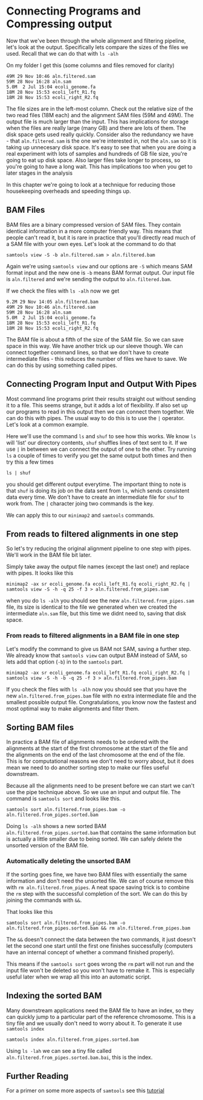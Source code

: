 # Connecting Programs and Compressing output

Now that we've been through the whole alignment and filtering pipeline, let's look at the output. Specifically lets compare the sizes of the files we used. Recall that we can do that with `ls -alh`

On my folder I get this (some columns and files removed for clarity)

```
49M 29 Nov 10:46 aln.filtered.sam
59M 28 Nov 16:28 aln.sam
5.0M  2 Jul 15:04 ecoli_genome.fa
18M 28 Nov 15:53 ecoli_left_R1.fq
18M 28 Nov 15:53 ecoli_right_R2.fq
```

The file sizes are in the left-most column. Check out the relative size of the two read files (18M each) and the alignment SAM files (59M and 49M). The output file is much larger than the input. This has implications for storage when the files are really large (many GB) and there are lots of them. The disk space gets used really quickly. Consider also the redundancy we have - that `aln.filtered.sam` is the one we're interested in, not the `aln.sam` so it is taking up unnecesary disk space. It's easy to see that when you are doing a real experiment with lots of samples and hundreds of GB file size, you're going to eat up disk space. Also larger files take longer to process, so you're going to have a long wait. This has implications too when you get to later stages in the analysis

In this chapter we're going to look at a technique for reducing those housekeeping overheads and speeding things up.

## BAM Files

BAM files are a binary compressed version of SAM files. They contain identical information in a more computer friendly way. This means that people can't read it, but it is rare in practice that you'll directly read much of a SAM file with your own eyes. Let's look at the command to do that

```
samtools view -S -b aln.filtered.sam > aln.filtered.bam

```

Again we're using `samtools view` and  our options are `-S` which means SAM format input and the new one is `-b` means BAM format output. Our input file is `aln.filtered` and we're sending the output to `aln.filtered.bam`. 

If we check the files with `ls -alh` now we get

```
9.2M 29 Nov 14:05 aln.filtered.bam
49M 29 Nov 10:46 aln.filtered.sam
59M 28 Nov 16:28 aln.sam
5.0M  2 Jul 15:04 ecoli_genome.fa
18M 28 Nov 15:53 ecoli_left_R1.fq
18M 28 Nov 15:53 ecoli_right_R2.fq
```

The BAM file is about a fifth of the size of the SAM file. So we can save space in this way.  We have another trick up our sleeve though. We can connect together command lines, so that we don't have to create intermediate files - this reduces the number of files we have to save. We can do this by using something called pipes.


## Connecting Program Input and Output With Pipes

Most command line programs print their results straight out without sending it to a file. This seems strange, but it adds a lot of flexibility. If also set up our programs to read in this output then we can connect them together. We can do this with pipes. The usual way to do this is to use the `|` operator. Let's look at a common example.

Here we'll use the command `ls` and `shuf` to see how this works. We know `ls` will 'list' our directory contents, `shuf` shuffles lines of text sent to it. If we use `|` in between we can connect the output of one to the other. Try running `ls` a couple of times to verify you get the same output both times and then try this
a few times

```
ls | shuf
```

you should get different output everytime. The important thing to note is that `shuf` is doing its job on the data sent from `ls`, which sends consistent data every time. We don't have to create an intermediate file for `shuf` to work from. The `|` character joing two commands is the key.

We can apply this to our `minimap2` and `samtools` commands.

## From reads to filtered alignments in one step

So let's try reducing the original alignment pipeline to one step with pipes. We'll work in the BAM file bit later.

Simply take away the output file names (except the last one!) and replace with pipes. It looks like this

```
minimap2 -ax sr ecoli_genome.fa ecoli_left_R1.fq ecoli_right_R2.fq | samtools view -S -h -q 25 -f 3 > aln.filtered.from_pipes.sam
```

when you do `ls -alh` you should see the new `aln.filtered.from_pipes.sam` file, its size is identical to the file we generated when we created the intermediate `aln.sam` file, but this time we didnt need to, saving that disk space. 

### From reads to filtered alignments in a BAM file in one step

Let's modify the command to give us BAM not SAM, saving a further step. We already know that `samtools view` can output BAM instead of SAM, so lets add that option (`-b`)  in to the `samtools` part.

```
minimap2 -ax sr ecoli_genome.fa ecoli_left_R1.fq ecoli_right_R2.fq | samtools view -S -h -b -q 25 -f 3 > aln.filtered.from_pipes.bam
```

If you check the files with `ls -alh` now you should see that you have the new `aln.filtered.from_pipes.bam` file with no extra intermediate file and the smallest possible output file. Congratulations, you know now the fastest and most optimal way to make alignments and filter them. 

## Sorting BAM files

In practice a BAM file of alignments needs to be ordered with the alignments at the start of the first chromosome at the start of the file and the alignments on the end of the last chromosome at the end of the file. This is for computational reasons we don't need to worry about, but it does mean we need to do another sorting step to make our files useful downstream. 

Because all the alignments need to be present before we can start we can't use the pipe technique above. So we use an input and output file. The command is `samtools sort` and looks like this.

```
samtools sort aln.filtered.from_pipes.bam -o aln.filtered.from_pipes.sorted.bam
```

Doing `ls -alh` shows a new sorted BAM `aln.filtered.from_pipes.sorted.bam` that contains the same information but is actually a little smaller due to being sorted. We can safely delete the unsorted version of the BAM file.

### Automatically deleting the unsorted BAM

If the sorting goes fine, we have two BAM files with essentially the same information and don't need the unsorted file. We can of course remove this with `rm aln.filtered.from_pipes`. A neat space saving trick is to combine the `rm` step with the successful completion of the sort. We can do this by joining the commands with `&&`.

That looks like this

```
samtools sort aln.filtered.from_pipes.bam -o aln.filtered.from_pipes.sorted.bam && rm aln.filtered.from_pipes.bam
```

The `&&` doesn't connect the data between the two commands, it just doesn't let the second one start until the first one finishes successfully (computers have an internal concept of whether a command finished properly). 

This means if the `samtools sort` goes wrong the `rm` part will not run and the input file won't be deleted so you won't have to remake it. This is especially useful later when we wrap all this into an automatic script.

## Indexing the sorted BAM 

Many downstream applications need the BAM file to have an index, so they can quickly jump to a particular part of the reference chromosome. This is a tiny file and we usually don't need to worry about it. To generate it use `samtools index`

```
samtools index aln.filtered.from_pipes.sorted.bam
```
Using `ls -lah` we can see a tiny file called `aln.filtered.from_pipes.sorted.bam.bai`, this is the index.

## Further Reading

For a primer on some more aspects of `samtools` see this [tutorial](http://quinlanlab.org/tutorials/samtools/samtools.html) 
